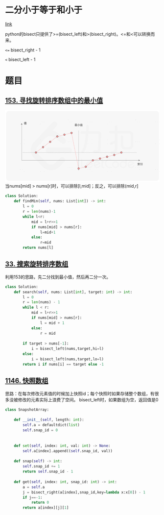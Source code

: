 
# 二分小于等于和小于
 
[link](https://leetcode.cn/problems/maximum-profit-in-job-scheduling/solutions/1913089/dong-tai-gui-hua-er-fen-cha-zhao-you-hua-zkcg/?envType=daily-question&envId=2024-05-04)

python的bisect只提供了>=(bisect_left)和>(bisect_right)。<=和<可以转换而来。

`<=` bisect_right - 1

`<`  bisect_left - 1

# 题目

## [153. 寻找旋转排序数组中的最小值](https://leetcode.cn/problems/find-minimum-in-rotated-sorted-array/)

![](/images/2024-05-14-09-39-37.png)
当nums[mid] > nums[r]时，可以排除[l,mid]；反之，可以排除(mid,r]

```python
class Solution:
    def findMin(self, nums: List[int]) -> int:
        l = 0
        r = len(nums)-1
        while l<r:
            mid = l+r>>1
            if nums[mid] > nums[r]: 
                l=mid+1
            else: 
                r=mid
        return nums[l]
```
## [33. 搜索旋转排序数组](https://leetcode.cn/problems/search-in-rotated-sorted-array/description/)

利用153的思路，先二分找到最小值，然后再二分一次。
```py
class Solution:
    def search(self, nums: List[int], target: int) -> int:
        l = 0
        r = len(nums) - 1
        while l < r:
            mid = l+r>>1
            if nums[mid] > nums[r]:
                l = mid + 1
            else:
                r = mid 

        if target > nums[-1]:
            i = bisect_left(nums,target,hi=l)
        else:
            i = bisect_left(nums,target,lo=l)
        return i if nums[i] == target else -1
```

## [1146\. 快照数组](https://leetcode.cn/problems/snapshot-array/)

思路：在每次修改元素值的时候加上快照id；每个快照时如果存储整个数组，有很多没被修改的元素实际上浪费了空间。
bisect_left时，如果数组为空，返回值是0

```py
class SnapshotArray:

    def __init__(self, length: int):
        self.a = defaultdict(list)
        self.snap_id = 0
        

    def set(self, index: int, val: int) -> None:
        self.a[index].append((self.snap_id, val))

    def snap(self) -> int:
        self.snap_id += 1
        return self.snap_id - 1

    def get(self, index: int, snap_id: int) -> int:
        a = self.a
        j = bisect_right(a[index],snap_id,key=lambda x:x[0]) - 1
        if j==-1:
            return 0
        return a[index][j][1]
```

